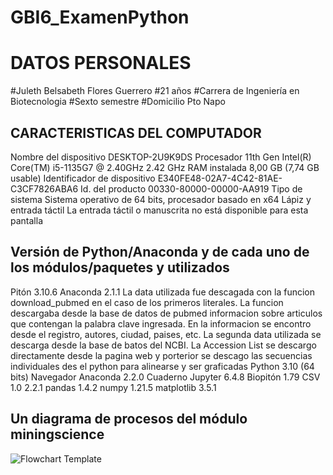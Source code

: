 # GBI6_ExamenPython
# DATOS PERSONALES 
#Juleth Belsabeth Flores Guerrero
#21 años 
#Carrera de Ingeniería en Biotecnologia 
#Sexto semestre
#Domicilio Pto Napo 
 
##  CARACTERISTICAS DEL COMPUTADOR 
Nombre del dispositivo	DESKTOP-2U9K9DS
Procesador	11th Gen Intel(R) Core(TM) i5-1135G7 @ 2.40GHz   2.42 GHz
RAM instalada	8,00 GB (7,74 GB usable)
Identificador de dispositivo	E340FE48-02A7-4C42-81AE-C3CF7826ABA6
Id. del producto	00330-80000-00000-AA919
Tipo de sistema	Sistema operativo de 64 bits, procesador basado en x64
Lápiz y entrada táctil	La entrada táctil o manuscrita no está disponible para esta pantalla


## Versión de Python/Anaconda y de cada uno de los módulos/paquetes y utilizados
Pitón 3.10.6
Anaconda 2.1.1
La data utilizada fue descagada con la funcion download_pubmed en el caso de los primeros literales. La funcion descargaba desde la base de datos de pubmed informacion sobre articulos que contengan la palabra clave ingresada. En la informacion se encontro desde el registro, autores, ciudad, paises, etc.
La segunda data utilizada se descarga desde la base de batos del NCBI. La Accession List se descargo directamente desde la pagina web y porterior se descago las secuencias individuales des el python para alinearse y ser graficadas
Python 3.10 (64 bits)
Navegador Anaconda 2.2.0
Cuaderno Jupyter 6.4.8
Biopitón 1.79
CSV 1.0
2.2.1
pandas 1.4.2
numpy 1.21.5
matplotlib 3.5.1

## Un diagrama de procesos del módulo miningscience

![Flowchart Template](https://user-images.githubusercontent.com/104948373/182838955-662df19b-7d3b-4f9a-91b0-622fbe5c42ed.jpg)


